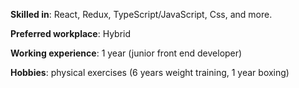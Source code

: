 **Skilled in**: React, Redux, TypeScript/JavaScript, Css, and more.

**Preferred workplace**: Hybrid

**Working experience**: 1 year (junior front end developer)

**Hobbies**: physical exercises (6 years weight training, 1 year boxing)

